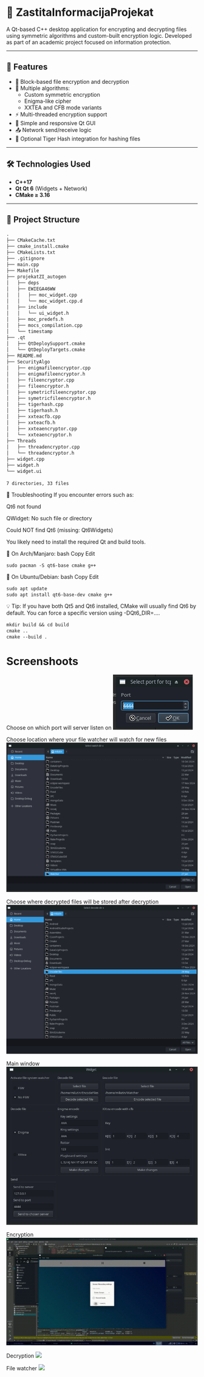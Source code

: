 # 🔐 ZastitaInformacijaProjekat

A Qt-based C++ desktop application for encrypting and decrypting files using symmetric algorithms and custom-built encryption logic. Developed as part of an academic project focused on information protection.

---

## 📌 Features

- 🧱 Block-based file encryption and decryption
- 🔐 Multiple algorithms:
  - Custom symmetric encryption
  - Enigma-like cipher
  - XXTEA and CFB mode variants
- ⚡ Multi-threaded encryption support
- 📁 Simple and responsive Qt GUI
- 📤 Network send/receive logic
- 🐯 Optional Tiger Hash integration for hashing files

---

## 🛠️ Technologies Used

- **C++17**
- **Qt  Qt 6** (Widgets + Network)
- **CMake ≥ 3.16**

---

## 📁 Project Structure
```
.
├── CMakeCache.txt
├── cmake_install.cmake
├── CMakeLists.txt
├── .gitignore
├── main.cpp
├── Makefile
├── projekatZI_autogen
│   ├── deps
│   ├── EWIEGA46WW
│   │   ├── moc_widget.cpp
│   │   └── moc_widget.cpp.d
│   ├── include
│   │   └── ui_widget.h
│   ├── moc_predefs.h
│   ├── mocs_compilation.cpp
│   └── timestamp
├── .qt
│   ├── QtDeploySupport.cmake
│   └── QtDeployTargets.cmake
├── README.md
├── SecurityAlgo
│   ├── enigmafileencryptor.cpp
│   ├── enigmafileencryptor.h
│   ├── fileencryptor.cpp
│   ├── fileencryptor.h
│   ├── symetricfileencryptor.cpp
│   ├── symetricfileencryptor.h
│   ├── tigerhash.cpp
│   ├── tigerhash.h
│   ├── xxteacfb.cpp
│   ├── xxteacfb.h
│   ├── xxteaencryptor.cpp
│   └── xxteaencryptor.h
├── Threads
│   ├── threadencryptor.cpp
│   └── threadencryptor.h
├── widget.cpp
├── widget.h
└── widget.ui

7 directories, 33 files
```
🧰 Troubleshooting
If you encounter errors such as:

Qt6 not found

QWidget: No such file or directory

Could NOT find Qt6 (missing: Qt6Widgets)

You likely need to install the required Qt and build tools.

🐧 On Arch/Manjaro:
bash
Copy
Edit
```
sudo pacman -S qt6-base cmake g++
```
🐧 On Ubuntu/Debian:
bash
Copy
Edit
```
sudo apt update
sudo apt install qt6-base-dev cmake g++
```
💡 Tip: If you have both Qt5 and Qt6 installed, CMake will usually find Qt6 by default. You can force a specific version using -DQt6_DIR=....
```
mkdir build && cd build
cmake ..
cmake --build .
```
<h1>Screenshoots</h1>
Choose on which port will server listen on
<img src="https://github.com/milutin2002/projekatZI/blob/main/Images/startServer.png?raw=true">

Choose location where your file watcher will watch for new files
<img src="https://github.com/milutin2002/projekatZI/blob/main/Images/watchDirSel.png?raw=true">

Choose where decrypted files will be stored after decryption
<img src="https://github.com/milutin2002/projekatZI/blob/main/Images/decodeDirSel.png?raw=true">

Main window
<img src="https://github.com/milutin2002/projekatZI/blob/main/Images/mainWindow.png?raw=true">

Encryption
<img src="https://github.com/milutin2002/projekatZI/blob/main/Images/encoding.gif?raw=true">

Decryption
<img src="https://github.com/milutin2002/projekatZI/blob/main/Images/decrypt.gif?raw=true">

File watcher
<img src="https://github.com/milutin2002/projekatZI/blob/main/Images/watcher.gif?raw=true">
